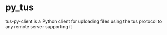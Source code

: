 # py_tus
tus-py-client is a Python client for uploading files using the tus protocol to any remote server supporting it
